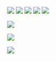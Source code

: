 [![](https://badgen.net/badge/Version/2021.09.18.2/green)](https://calver.org)
[![](https://badgen.net/badge/bot/2021.09.18.2/green)](https://github.com/lts372005/bot)
[![](https://badgen.net/badge/Projects/2021.09.17.0/green)](https://github.com/lts372005/Projects)
[![](https://badgen.net/badge/WinFormsHelper/2021.09.17.0/green)](https://github.com/lts372005/WinFormsHelper)
[![](https://badgen.net/badge/LICENSE/MIT)](LICENSE)

[![](https://github-readme-stats.vercel.app/api?username=lts372005&title_color=00ff00&text_color=00ff00&icon_color=00ff00&bg_color=121212&show_icons=true&include_all_commits=true&count_private=true)](https://github.com/anuraghazra/github-readme-stats)

[![](https://github-readme-stats.vercel.app/api/top-langs/?username=lts372005&title_color=00ff00&text_color=00ff00&bg_color=121212&layout=compact)](https://github.com/anuraghazra/github-readme-stats)

[![](https://github-readme-stats.vercel.app/api/wakatime?username=@lts372005&title_color=00ff00&text_color=00ff00&bg_color=121212&layout=compact)](https://github.com/anuraghazra/github-readme-stats)
